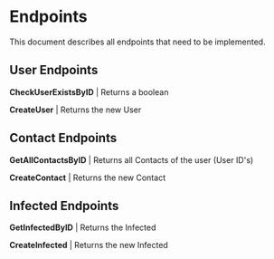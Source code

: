 # Endpoints
This document describes all endpoints that need to be implemented.

## User Endpoints
**CheckUserExistsByID**
| Returns a boolean

**CreateUser**
| Returns the new User

## Contact Endpoints
**GetAllContactsByID**
| Returns all Contacts of the user (User ID's)

**CreateContact**
| Returns the new Contact

## Infected Endpoints
**GetInfectedByID**
| Returns the Infected

**CreateInfected**
| Returns the new Infected

